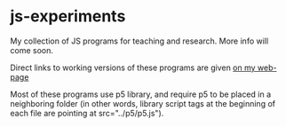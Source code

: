 js-experiments
==============

My collection of JS programs for teaching and research. More info will come soon.

Direct links to working versions of these programs are given [on my web-page](https://sites.google.com/view/khakhalin/research/programs)

Most of these programs use p5 library, and require p5 to be placed in a neighboring folder (in other words, library script tags at the beginning of each file are pointing at src="../p5/p5.js").
